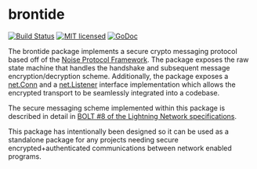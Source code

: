brontide
==========

[![Build Status](http://img.shields.io/travis/lightningnetwork/lnd.svg)](https://travis-ci.org/lightningnetwork/lnd) 
[![MIT licensed](https://img.shields.io/badge/license-MIT-blue.svg)](https://github.com/lightningnetwork/lnd/blob/master/LICENSE)
[![GoDoc](https://img.shields.io/badge/godoc-reference-blue.svg)](http://godoc.org/github.com/lightningnetwork/lnd/brontide)

The brontide package implements a secure crypto messaging protocol based off of
the [Noise Protocol Framework](http://noiseprotocol.org/noise.html). The
package exposes the raw state machine that handles the handshake and subsequent
message encryption/decryption scheme. Additionally, the package exposes a
[net.Conn](https://golang.org/pkg/net/#Conn) and a
[net.Listener](https://golang.org/pkg/net/#Listener) interface implementation
which allows the encrypted transport to be seamlessly integrated into a
codebase.

The secure messaging scheme implemented within this package is described in
detail in [BOLT #8 of the Lightning Network specifications](https://github.com/lightningnetwork/lightning-rfc/blob/master/08-transport.md).

This package has intentionally been designed so it can be used as a standalone
package for any projects needing secure encrypted+authenticated communications
between network enabled programs.
